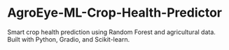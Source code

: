 # AgroEye-ML-Crop-Health-Predictor
Smart crop health prediction using Random Forest and agricultural data. Built with Python, Gradio, and Scikit-learn.
